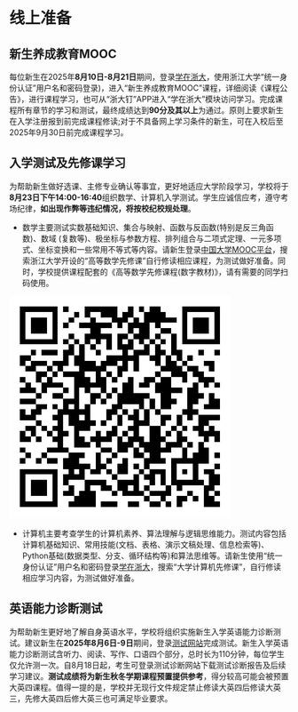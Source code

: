 # 线上准备

## 新生养成教育MOOC

每位新生在2025年**8月10日-8月21日**期间，登录[学在浙大](http://course.zju.edu.cn)，使用浙江大学“统一身份认证”用户名和密码登录)，进入“新生养成教育MOOC”课程，详细阅读《课程公告》，进行课程学习，也可从“浙大钉”APP进入“学在浙大”模块访问学习。完成课程所有章节的学习和测试，最终成绩达到**90分及其以上**为通过。原则上要求新生在入学注册报到前完成课程修读;对于不具备网上学习条件的新生，可在入校后至2025年9月30日前完成课程学习。

## 入学测试及先修课学习

为帮助新生做好选课、主修专业确认等事宜，更好地适应大学阶段学习，学校将于**8月23日下午14:00-16:40**组织数学、计算机入学测试。学生应诚信应考，遵守考场纪律，**如出现作弊等违纪情况，将按校纪校规处理**。

- 数学主要测试实数基础知识、集合与映射、函数与反函数(特别是反三角函数)、数域 (复数等)、极坐标与参数方程、排列组合与二项式定理、一元多项式、坐标变换和一些常用不等式等内容。请新生登录[中国大学MOOC平台](http://www.icourses.cn/imooc/)，搜索浙江大学开设的“高等数学先修课”自行修读相应课程，为测试做好准备。同时，学校提供课程配套的《高等数学先修课程(数字教材)》，请有需要的同学扫码使用。

![先修课教材](../assets/prelearn_book.webp)

- 计算机主要考查学生的计算机素养、算法理解与逻辑思维能力。测试内容包括计算机基础知识、常用技能(文档、表格、演示文稿处理、信息检索等)、Python基础(数据类型、分支、循环结构等)和算法思维等。请新生使用“统一身份认证”用户名和密码登录[学在浙大](http://course.zju.edu.cn)，搜索“大学计算机先修课”，自行修读相应学习内容，为测试做好准备。

## 英语能力诊断测试

为帮助新生更好地了解自身英语水平，学校将组织实施新生入学英语能力诊断测试。建议新生在**2025年8月6日-9日**期间，登录[测试网站](http://xsyycs.zju.edu.cn)完成测试。新生入学英语能力诊断测试含听力、阅读、写作、口语四个部分，总时长为110分钟，每位学生仅允许测一次。自8月18日起，考生可登录测试诊断网站下载测试诊断报告及后续学习建议。**测试成绩将为新生秋冬学期课程预置提供参考**，得分较高可能会被预置大英四课程。值得一提的是，学校并无现行文件规定禁止修读大英四后修读大英三，先修大英四后修大英三也可满足毕业要求。
